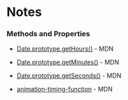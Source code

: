 # Notes

### Methods and Properties

- [Date.prototype.getHours()](https://developer.mozilla.org/en-US/docs/Web/JavaScript/Reference/Global_Objects/Date/getHours) - MDN
- [Date.prototype.getMinutes()](https://developer.mozilla.org/en-US/docs/Web/JavaScript/Reference/Global_Objects/Date/getMinutes) - MDN
- [Date.prototype.getSeconds()](https://developer.mozilla.org/en-US/docs/Web/JavaScript/Reference/Global_Objects/Date/getSeconds) - MDN

- [animation-timing-function](https://developer.mozilla.org/en-US/docs/Web/CSS/animation-timing-function) - MDN


